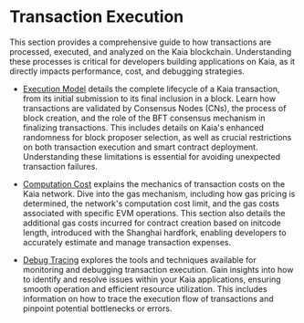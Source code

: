 # Transaction Execution

This section provides a comprehensive guide to how transactions are processed, executed, and analyzed on the Kaia blockchain. Understanding these processes is critical for developers building applications on Kaia, as it directly impacts performance, cost, and debugging strategies.

- [Execution Model](./execution-model.md) details the complete lifecycle of a Kaia transaction, from its initial submission to its final inclusion in a block. Learn how transactions are validated by Consensus Nodes (CNs), the process of block creation, and the role of the BFT consensus mechanism in finalizing transactions. This includes details on Kaia's enhanced randomness for block proposer selection, as well as crucial restrictions on both transaction execution and smart contract deployment. Understanding these limitations is essential for avoiding unexpected transaction failures.

- [Computation Cost](./computation-cost.md) explains the mechanics of transaction costs on the Kaia network. Dive into the gas mechanism, including how gas pricing is determined, the network's computation cost limit, and the gas costs associated with specific EVM operations. This section also details the additional gas costs incurred for contract creation based on initcode length, introduced with the Shanghai hardfork, enabling developers to accurately estimate and manage transaction expenses.

- [Debug Tracing](debug-tracing.md) explores the tools and techniques available for monitoring and debugging transaction execution. Gain insights into how to identify and resolve issues within your Kaia applications, ensuring smooth operation and efficient resource utilization. This includes information on how to trace the execution flow of transactions and pinpoint potential bottlenecks or errors.
